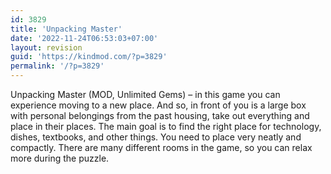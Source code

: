 ```yaml
---
id: 3829
title: 'Unpacking Master'
date: '2022-11-24T06:53:03+07:00'
layout: revision
guid: 'https://kindmod.com/?p=3829'
permalink: '/?p=3829'
---
```


Unpacking Master (MOD, Unlimited Gems) – in this game you can experience moving to a new place. And so, in front of you is a large box with personal belongings from the past housing, take out everything and place in their places. The main goal is to find the right place for technology, dishes, textbooks, and other things. You need to place very neatly and compactly. There are many different rooms in the game, so you can relax more during the puzzle.